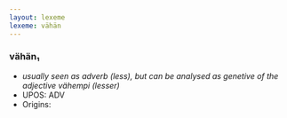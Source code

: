 ```yaml
---
layout: lexeme
lexeme: vähän
---
```


###  vähän₁

* _usually seen as adverb (less), but can be analysed as genetive of the adjective *vähempi* (lesser)_
* UPOS:  ADV
* Origins: 

